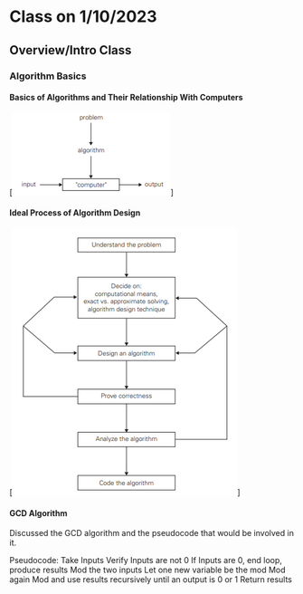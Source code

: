 # Class on 1/10/2023

## Overview/Intro Class

### Algorithm Basics

#### Basics of Algorithms and Their Relationship With Computers

[![Computer and Algs](Images\algorithms_with_computers.PNG)]

#### Ideal Process of Algorithm Design

[![Ideal Algs](ideal_alg_design.PNG)]

#### GCD Algorithm

Discussed the GCD algorithm and the pseudocode that would be involved in it. 

Pseudocode:
    Take Inputs
    Verify Inputs are not 0
        If Inputs are 0, end loop, produce results
    Mod the two inputs
    Let one new variable be the mod
    Mod again
    Mod and use results recursively until an output is 0 or 1
    Return results
